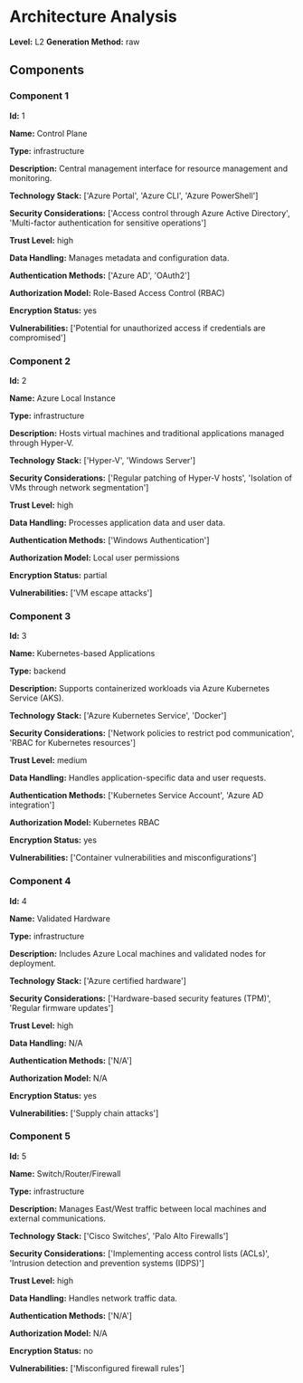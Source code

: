 # Architecture Analysis

**Level:** L2
**Generation Method:** raw

## Components

### Component 1

**Id:** 1

**Name:** Control Plane

**Type:** infrastructure

**Description:** Central management interface for resource management and monitoring.

**Technology Stack:** ['Azure Portal', 'Azure CLI', 'Azure PowerShell']

**Security Considerations:** ['Access control through Azure Active Directory', 'Multi-factor authentication for sensitive operations']

**Trust Level:** high

**Data Handling:** Manages metadata and configuration data.

**Authentication Methods:** ['Azure AD', 'OAuth2']

**Authorization Model:** Role-Based Access Control (RBAC)

**Encryption Status:** yes

**Vulnerabilities:** ['Potential for unauthorized access if credentials are compromised']

### Component 2

**Id:** 2

**Name:** Azure Local Instance

**Type:** infrastructure

**Description:** Hosts virtual machines and traditional applications managed through Hyper-V.

**Technology Stack:** ['Hyper-V', 'Windows Server']

**Security Considerations:** ['Regular patching of Hyper-V hosts', 'Isolation of VMs through network segmentation']

**Trust Level:** high

**Data Handling:** Processes application data and user data.

**Authentication Methods:** ['Windows Authentication']

**Authorization Model:** Local user permissions

**Encryption Status:** partial

**Vulnerabilities:** ['VM escape attacks']

### Component 3

**Id:** 3

**Name:** Kubernetes-based Applications

**Type:** backend

**Description:** Supports containerized workloads via Azure Kubernetes Service (AKS).

**Technology Stack:** ['Azure Kubernetes Service', 'Docker']

**Security Considerations:** ['Network policies to restrict pod communication', 'RBAC for Kubernetes resources']

**Trust Level:** medium

**Data Handling:** Handles application-specific data and user requests.

**Authentication Methods:** ['Kubernetes Service Account', 'Azure AD integration']

**Authorization Model:** Kubernetes RBAC

**Encryption Status:** yes

**Vulnerabilities:** ['Container vulnerabilities and misconfigurations']

### Component 4

**Id:** 4

**Name:** Validated Hardware

**Type:** infrastructure

**Description:** Includes Azure Local machines and validated nodes for deployment.

**Technology Stack:** ['Azure certified hardware']

**Security Considerations:** ['Hardware-based security features (TPM)', 'Regular firmware updates']

**Trust Level:** high

**Data Handling:** N/A

**Authentication Methods:** ['N/A']

**Authorization Model:** N/A

**Encryption Status:** yes

**Vulnerabilities:** ['Supply chain attacks']

### Component 5

**Id:** 5

**Name:** Switch/Router/Firewall

**Type:** infrastructure

**Description:** Manages East/West traffic between local machines and external communications.

**Technology Stack:** ['Cisco Switches', 'Palo Alto Firewalls']

**Security Considerations:** ['Implementing access control lists (ACLs)', 'Intrusion detection and prevention systems (IDPS)']

**Trust Level:** high

**Data Handling:** Handles network traffic data.

**Authentication Methods:** ['N/A']

**Authorization Model:** N/A

**Encryption Status:** no

**Vulnerabilities:** ['Misconfigured firewall rules']

